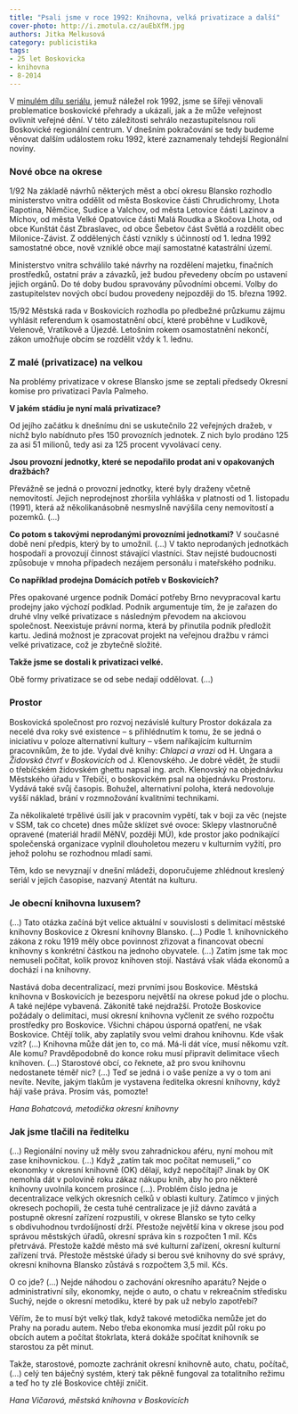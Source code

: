 ```yaml
---
title: "Psali jsme v roce 1992: Knihovna, velká privatizace a další"
cover-photo: http://i.zmotula.cz/auEbXfM.jpg
authors: Jitka Melkusová
category: publicistika
tags:
- 25 let Boskovicka
- knihovna
- 8-2014
---
```


V [minulém dílu seriálu](/clanky/2014/02/15/stavba-prehrady.html), jemuž náležel rok 1992, jsme se šířeji věnovali problematice boskovické přehrady a ukázali, jak a že může veřejnost ovlivnit veřejné dění. V této záležitosti sehrálo nezastupitelsnou roli Boskovické regionální centrum. V dnešním pokračování se tedy budeme věnovat dalším událostem roku 1992, které zaznamenaly tehdejší Regionální noviny.

### Nové obce na okrese

1/92 Na základě návrhů některých měst a obcí okresu Blansko rozhodlo ministerstvo vnitra oddělit od města Boskovice části Chrudichromy, Lhota Rapotina, Němčice, Sudice a Valchov, od města Letovice části Lazinov a Míchov, od města Velké Opatovice části Malá Roudka a Skočova Lhota, od obce Kunštát část Zbraslavec, od obce Šebetov část Světlá a rozdělit obec Milonice-Závist. Z oddělených částí vznikly s účinností od 1. ledna 1992 samostatné obce, nově vzniklé obce mají samostatné katastrální území.

Ministerstvo vnitra schválilo také návrhy na rozdělení majetku, finačních prostředků, ostatní práv a závazků, jež budou převedeny obcím po ustavení jejich orgánů. Do té doby budou spravovány původními obcemi. Volby do zastupitelstev nových obcí budou provedeny nejpozději do 15. března 1992.

15/92 Městská rada v Boskovicích rozhodla po předbežné průzkumu zájmu vyhlásit referendum k osamostatnění obcí, které proběhne v Ludíkově, Velenově, Vratíkově a Újezdě. Letošním rokem osamostatnění nekončí, zákon umožňuje obcím se rozdělit vždy k 1. lednu.

### Z malé (privatizace) na velkou

Na problémy privatizace v okrese Blansko jsme se zeptali předsedy Okresní komise pro privatizaci Pavla Palmeho. 

**V jakém stádiu je nyní malá privatizace?**

Od jejího začátku k dnešnímu dni se uskutečnilo 22 veřejných dražeb, v nichž bylo nabídnuto přes 150 provozních jednotek. Z nich bylo prodáno 125 za asi 51 milionů, tedy asi za 125 procent vyvolávací ceny.

**Jsou provozní jednotky, které se nepodařilo prodat ani v opakovaných dražbách?**

Převážně se jedná o provozní jednotky, které byly draženy včetně nemovitostí. Jejich neprodejnost zhoršila vyhláška v platnosti od 1. listopadu (1991), která až několikanásobně nesmyslně navýšila ceny nemovitostí a pozemků. (…)

**Co potom s takovými neprodanými provozními jednotkami?**
V současné době není předpis, který by to umožnil. (…) V takto neprodaných jednotkách hospodaří a provozují činnost stávající vlastníci. Stav nejisté budoucnosti způsobuje v mnoha případech nezájem personálu i mateřského podniku.

**Co například prodejna Domácích potřeb v Boskovicích?**

Přes opakované urgence podnik Domácí potřeby Brno nevypracoval kartu prodejny jako výchozí podklad. Podnik argumentuje tím, že je zařazen do druhé vlny velké privatizace s následným převodem na akciovou společnost. Neexistuje právní norma, která by přinutila podnik předložit kartu. Jediná možnost je zpracovat projekt na veřejnou dražbu v rámci velké privatizace, což je zbytečně složité.

**Takže jsme se dostali k privatizaci velké.**

Obě formy privatizace se od sebe nedají oddělovat. (…)

### Prostor

Boskovická společnost pro rozvoj nezávislé kultury Prostor dokázala za necelé dva roky své existence – s přihlédnutím k tomu, že se jedná o iniciativu v poloze alternativní kultury – všem naříkajícím kulturním pracovníkům, že to jde. Vydal dvě knihy: *Chlapci a vrazi* od H. Ungara a *Židovská čtvrť v Boskovicích* od J. Klenovského. Je dobré vědět, že studii o třebíčském židovském ghettu napsal ing. arch. Klenovský na objednávku Městského úřadu v Třebíči, o boskovickém psal na objednávku Prostoru. Vydává také svůj časopis. Bohužel, alternativní poloha, která nedovoluje vyšší náklad, brání v rozmnožování kvalitními technikami.

Za několikaleté trpělivé úsilí jak v pracovním vypětí, tak v boji za věc (nejste v SSM, tak co chcete) dnes může sklízet své ovoce: Sklepy vlastnoručně opravené (materiál hradil MěNV, později MÚ), kde prostor jako podnikající společenská organizace vyplnil dlouholetou mezeru v kulturním vyžití, pro jehož polohu se rozhodnou mladí sami.

Těm, kdo se nevyznají v dnešní mládeži, doporučujeme zhlédnout kreslený seriál v jejich časopise, nazvaný Atentát na kulturu.

### Je obecní knihovna luxusem?

(…) Tato otázka začíná být velice aktuální v souvislosti s delimitací městské knihovny Boskovice z Okresní knihovny Blansko. (…) Podle 1. knihovnického zákona z roku 1919 měly obce povinnost zřizovat a financovat obecní knihovny s konkrétní částkou na jednoho obyvatele. (…) Zatím jsme tak moc nemuseli počítat, kolik provoz knihoven stojí. Nastává však vláda ekonomů a dochází i na knihovny.

Nastává doba decentralizací, mezi prvními jsou Boskovice. Městská knihovna v Boskovicích je bezesporu největší na okrese pokud jde o plochu. A také nejlépe vybavená. Zákonitě také nejdražší. Protože Boskovice požádaly o delimitaci, musí okresní knihovna vyčlenit ze svého rozpočtu prostředky pro Boskovice. Všichni chápou úsporná opatření, ne však Boskovice. Chtějí tolik, aby zaplatily svou velmi drahou knihovnu. Kde však vzít? 
(…) Knihovna může dát jen to, co má. Má-li dát více, musí někomu vzít. Ale komu? Pravděpodobně do konce roku musí připravit delimitace všech knihoven. (…) Starostové obcí, co řeknete, až pro svou knihovnu nedostanete téměř nic? (…) Teď se jedná i o vaše peníze a vy o tom ani nevíte. Nevíte, jakým tlakům je vystavena ředitelka okresní knihovny, když hájí vaše práva. Prosím vás, pomozte!

*Hana Bohatcová, metodička okresní knihovny*

### Jak jsme tlačili na ředitelku

(…) Regionální noviny už měly svou zahradnickou aféru, nyní mohou mít zase knihovnickou. (…) Když „zatím tak moc počítat nemuseli,“ co ekonomky v okresní knihovně (OK) dělají, když nepočítají? Jinak by OK nemohla dát v polovině roku zákaz nákupu knih, aby ho pro některé knihovny uvolnila koncem prosince (…).
Problém číslo jedna je decentralizace velkých okresních celků v oblasti kultury. Zatímco v jiných okresech pochopili, že cesta tuhé centralizace je již dávno zavátá a postupně okresní zařízení rozpustili, v okrese Blansko se tyto celky s obdivuhodnou tvrdošíjností drží. Přestože největší kina v okrese jsou pod správou městských úřadů, okresní správa kin s rozpočten 1 mil. Kčs přetrvává. Přestože každé město má své kulturní zařízení, okresní kulturní zařízení trvá. Přestože městské úřady si berou své knihovny do své správy, okresní knihovna Blansko zůstává s rozpočtem 3,5 mil. Kčs.

O co jde? (…) Nejde náhodou o zachování okresního aparátu? Nejde o administrativní síly, ekonomky, nejde o auto, o chatu v rekreačním středisku Suchý, nejde o okresní metodiku, které by pak už nebylo zapotřebí?

Věřím, že to musí být velký tlak, když takové metodička nemůže jet do Prahy na poradu autem. Nebo třeba ekonomka musí jezdit půl roku po obcích autem a počítat štokrlata, která dokáže spočítat knihovník se starostou za pět minut.

Takže, starostové, pomozte zachránit okresní knihovně auto, chatu, počítač, (…) celý ten báječný systém, který tak pěkně fungoval za totalitního režimu a teď ho ty zlé Boskovice chtějí zničit.

*Hana Vičarová, městská knihovna v Boskovicích*